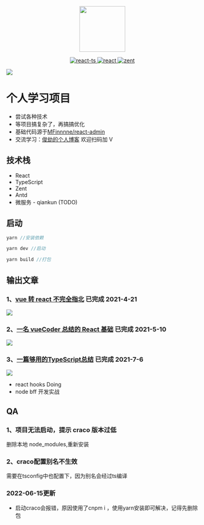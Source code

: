 <p align="center">
  <img width="120" src="https://alexwjj.github.io/img/logo.png">
</p>

<p align="center">
  <a href="https://alexwjj.github.io/study">
    <img src="https://img.shields.io/github/stars/alexwjj/react-ts" alt="react-ts">
  </a>
  <a href="https://react.docschina.org/">
    <img src="https://img.shields.io/badge/react-16.13.1-brightgreen" alt="react">
  </a>
  <a href="https://youzan.github.io/zent/zh/guides/install">
    <img src="https://img.shields.io/badge/zent-9.4.0-yellowgreen" alt="zent">
  </a>
</p>

![](https://p1-juejin.byteimg.com/tos-cn-i-k3u1fbpfcp/3f46c5cabc554d65b48b3bc4a80ee9c4~tplv-k3u1fbpfcp-watermark.image)

# 个人学习项目

- 尝试各种技术
- 等项目搞复杂了，再搞搞优化
- 基础代码源于[MFinnnne/react-admin](https://github.com/MFinnnne/react-admin-server)
- 交流学习：[俊劫的个人博客](https://alexwjj.github.io/) 欢迎扫码加 V

## 技术栈

- React
- TypeScript
- Zent
- Antd
- 微服务 - qiankun (TODO)

## 启动

```js
yarn //安装依赖

yarn dev //启动

yarn build //打包
```

## 输出文章

### 1、[vue 转 react 不完全指北](https://juejin.cn/post/6953482028188860424) 已完成 2021-4-21

![](https://p3-juejin.byteimg.com/tos-cn-i-k3u1fbpfcp/93320594dfea45bd955c28f074fe9733~tplv-k3u1fbpfcp-watermark.image)

### 2、[一名 vueCoder 总结的 React 基础](https://juejin.cn/post/6960556335092269063) 已完成 2021-5-10
![](https://p9-juejin.byteimg.com/tos-cn-i-k3u1fbpfcp/2d96f20fe5b94c52ae7224e2df821b2d~tplv-k3u1fbpfcp-watermark.image)

### 3、[一篇够用的TypeScript总结](https://juejin.cn/post/6981728323051192357) 已完成 2021-7-6
![](https://p1-juejin.byteimg.com/tos-cn-i-k3u1fbpfcp/e8c0a52167474efda5eeb47f8cdb1cbb~tplv-k3u1fbpfcp-watermark.image)

- react hooks Doing
- node bff 开发实战

## QA

### 1、项目无法启动，提示 craco 版本过低

删除本地 node_modules,重新安装

### 2、craco配置别名不生效

需要在tsconfig中也配置下，因为别名会经过ts编译


### 2022-06-15更新
 - 启动craco会报错，原因使用了cnpm i ，使用yarn安装即可解决，记得先删除包